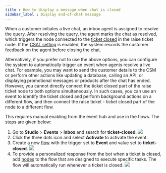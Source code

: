 ```yaml
---
title : How to display a message when chat is closed
sidebar_label : Display end-of-chat message
---
```


When a customer initiates a live chat, an inbox agent is assigned to resolve the query. After resolving the query, the agent marks the chat as resolved, which triggers the node connected to the [ticket closed](https://docs.yellow.ai/docs/platform_concepts/studio/build/nodes/action-nodes#raise-ticket-outputs) in the raise ticket node. If the [CSAT setting](https://docs.yellow.ai/docs/platform_concepts/inbox/inbox-settings/workflows/csat) is enabled, the system records the customer feedback on the agent before closing the chat.

Alternatively, if you prefer not to use the above options, you can configure the system to automatically trigger an event when agents resolve a live chat. 
For example, you may want to send the customer details to the CSM or perform other actions like updating a database, calling an API, or displaying promotional messages or products after the chat has ended. However, you cannot directly connect the ticket closed part of the raise ticket node to both options simultaneously. In such cases, you can use an event to identify the ticket closed and perform background actions on a different flow, and then connect the raise ticket - ticket closed part of the node to a different flow.


This requires manual enabling from the event hub and use in the flows. The steps are given below:

1. Go to **Studio** > **Events** > **Inbox** and search for **ticket-closed**.
    ![](https://i.imgur.com/qZYPSZ2.png)
2. Click the three dots icon and select **Activate** to activate the event.
3. Create a new [flow](https://docs.yellow.ai/docs/platform_concepts/studio/build/Flows/journeys) with the trigger set to **Event** and value set to **ticket-closed**.
    ![](https://i.imgur.com/5J4tjm4.png)
4. To provide a personalized response from the bot when a ticket is closed, add [nodes](https://docs.yellow.ai/docs/platform_concepts/studio/build/nodes) to the flow that are designed to execute specific tasks. The flow will automatically run whenever a ticket is closed.
    ![](https://i.imgur.com/9Uu83EZ.png)


